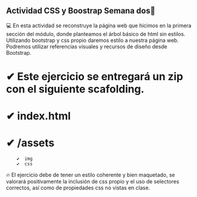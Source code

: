 ## Actividad CSS y Boostrap Semana dos🔗
💻
En esta actividad se reconstruye la página web que hicimos en la primera sección del módulo, donde planteamos el árbol básico de html sin estilos. Utilizando bootstrap y css propio daremos estilo a nuestra página web. Podremos utilizar referencias visuales y recursos de diseño desde Bootstrap.

# ✔  Este ejercicio se entregará un zip con el siguiente scafolding.
 # ✔  index.html
  # ✔  /assets
        ✔  img
        ✔  css
🔥 El ejercicio debe de tener un estilo coherente y bien maquetado, se valorará positivamente la inclusión de css propio y el uso de selectores correctos, así como de propiedades css no vistas en clase.
